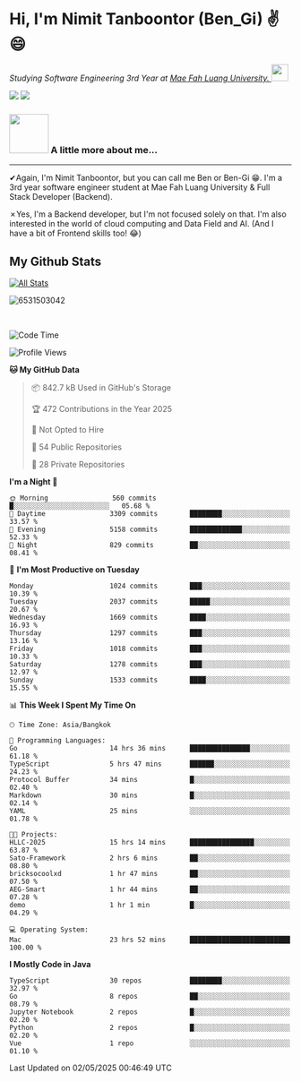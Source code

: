 # Hi, I'm Nimit Tanboontor (Ben_Gi) ✌😄
<p><em>Studying Software Engineering 3rd Year at <a href="https://en.mfu.ac.th/home.html"> Mae Fah Luang University.
</a><img src="https://media.giphy.com/media/WUlplcMpOCEmTGBtBW/giphy.gif" width="30"> </em></p>


[![](https://img.shields.io/badge/linkedin-%230077B5.svg?style=for-the-badge&logo=linkedin)]([https://www.linkedin.com/in/thanaphoom-babparn/](https://www.linkedin.com/in/nimit-tanbooutor-798139246/))
[![](https://img.shields.io/badge/Medium-12100E?style=for-the-badge&logo=medium&logoColor=white)](https://medium.com/@nimittanbooutor)

### <img src="https://media.giphy.com/media/VgCDAzcKvsR6OM0uWg/giphy.gif" width="70"> A little more about me...  

<hr> <!-- Horizontal line -->

&#10004;Again, I'm Nimit Tanboontor, but you can call me Ben or Ben-Gi 😁. I'm a 3rd year software engineer student at Mae Fah Luang University & Full Stack Developer (Backend).

&#10007;Yes, I'm a Backend developer, but I'm not focused solely on that. I'm also interested in the world of cloud computing and Data Field and AI. (And I have a bit of Frontend skills too! 😂)


## My Github Stats

[![All Stats](https://github-readme-stats.vercel.app/api?username=6531503042&show_icons=true&theme=algolia)](https://github.com/6531503042)

<p><img align="center" src="https://github-readme-streak-stats.herokuapp.com/?user=6531503042&" alt="6531503042" /></p>

<br />


<!--START_SECTION:waka-->
![Code Time](http://img.shields.io/badge/Code%20Time-522%20hrs%2049%20mins-blue)

![Profile Views](http://img.shields.io/badge/Profile%20Views-0-blue)

**🐱 My GitHub Data** 

> 📦 842.7 kB Used in GitHub's Storage 
 > 
> 🏆 472 Contributions in the Year 2025
 > 
> 🚫 Not Opted to Hire
 > 
> 📜 54 Public Repositories 
 > 
> 🔑 28 Private Repositories 
 > 
**I'm a Night 🦉** 

```text
🌞 Morning                560 commits         █░░░░░░░░░░░░░░░░░░░░░░░░   05.68 % 
🌆 Daytime                3309 commits        ████████░░░░░░░░░░░░░░░░░   33.57 % 
🌃 Evening                5158 commits        █████████████░░░░░░░░░░░░   52.33 % 
🌙 Night                  829 commits         ██░░░░░░░░░░░░░░░░░░░░░░░   08.41 % 
```
📅 **I'm Most Productive on Tuesday** 

```text
Monday                   1024 commits        ███░░░░░░░░░░░░░░░░░░░░░░   10.39 % 
Tuesday                  2037 commits        █████░░░░░░░░░░░░░░░░░░░░   20.67 % 
Wednesday                1669 commits        ████░░░░░░░░░░░░░░░░░░░░░   16.93 % 
Thursday                 1297 commits        ███░░░░░░░░░░░░░░░░░░░░░░   13.16 % 
Friday                   1018 commits        ███░░░░░░░░░░░░░░░░░░░░░░   10.33 % 
Saturday                 1278 commits        ███░░░░░░░░░░░░░░░░░░░░░░   12.97 % 
Sunday                   1533 commits        ████░░░░░░░░░░░░░░░░░░░░░   15.55 % 
```


📊 **This Week I Spent My Time On** 

```text
🕑︎ Time Zone: Asia/Bangkok

💬 Programming Languages: 
Go                       14 hrs 36 mins      ███████████████░░░░░░░░░░   61.18 % 
TypeScript               5 hrs 47 mins       ██████░░░░░░░░░░░░░░░░░░░   24.23 % 
Protocol Buffer          34 mins             █░░░░░░░░░░░░░░░░░░░░░░░░   02.40 % 
Markdown                 30 mins             █░░░░░░░░░░░░░░░░░░░░░░░░   02.14 % 
YAML                     25 mins             ░░░░░░░░░░░░░░░░░░░░░░░░░   01.78 % 

🐱‍💻 Projects: 
HLLC-2025                15 hrs 14 mins      ████████████████░░░░░░░░░   63.87 % 
Sato-Framework           2 hrs 6 mins        ██░░░░░░░░░░░░░░░░░░░░░░░   08.80 % 
bricksocoolxd            1 hr 47 mins        ██░░░░░░░░░░░░░░░░░░░░░░░   07.50 % 
AEG-Smart                1 hr 44 mins        ██░░░░░░░░░░░░░░░░░░░░░░░   07.28 % 
demo                     1 hr 1 min          █░░░░░░░░░░░░░░░░░░░░░░░░   04.29 % 

💻 Operating System: 
Mac                      23 hrs 52 mins      █████████████████████████   100.00 % 
```

**I Mostly Code in Java** 

```text
TypeScript               30 repos            ████████░░░░░░░░░░░░░░░░░   32.97 % 
Go                       8 repos             ██░░░░░░░░░░░░░░░░░░░░░░░   08.79 % 
Jupyter Notebook         2 repos             █░░░░░░░░░░░░░░░░░░░░░░░░   02.20 % 
Python                   2 repos             █░░░░░░░░░░░░░░░░░░░░░░░░   02.20 % 
Vue                      1 repo              ░░░░░░░░░░░░░░░░░░░░░░░░░   01.10 % 
```




 Last Updated on 02/05/2025 00:46:49 UTC
<!--END_SECTION:waka-->
